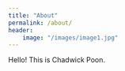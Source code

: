 ```yaml
---
title: "About"
permalink: /about/
header: 
	image: "/images/image1.jpg"
---
```


Hello! This is Chadwick Poon.

	
	